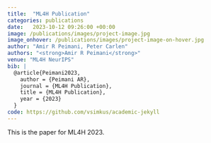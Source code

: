 ```yaml
---
title:  "ML4H Publication"
categories: publications
date:   2023-10-12 09:26:00 +00:00
image: /publications/images/project-image.jpg
image_onhover: /publications/images/project-image-on-hover.jpg
author: "Amir R Peimani, Peter Carlen"
authors: "<strong>Amir R Peimani</strong>"
venue: "ML4H NeurIPS"
bib: |
  @article{Peimani2023,
    author = {Peimani AR},
    journal = {ML4H Publication},
    title = {ML4H Publication},
    year = {2023}
  }
code: https://github.com/vsimkus/academic-jekyll
---
```

This is the paper for ML4H 2023.
